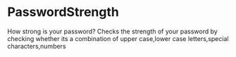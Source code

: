 # PasswordStrength
How strong is your password?
Checks the strength of your password by checking whether its a combination of upper case,lower case letters,special characters,numbers
